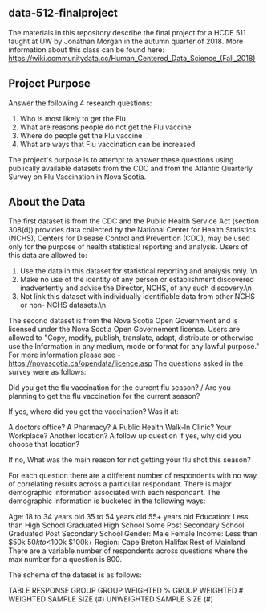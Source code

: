 ## data-512-finalproject  
The materials in this repository describe the final project for a HCDE 511 taught at UW by Jonathan Morgan in the autumn quarter of 2018. More information about this class can be found here: https://wiki.communitydata.cc/Human_Centered_Data_Science_(Fall_2018) 

## Project Purpose
Answer the following 4 research questions:
1. Who is most likely to get the Flu
2. What are reasons people do not get the Flu vaccine
3. Where do people get the Flu vaccine
4. What are ways that Flu vaccination can be increased 
  
The project's purpose is to attempt to answer these questions using publically available datasets from the CDC and from the Atlantic Quarterly Survey on Flu Vaccination in Nova Scotia.

## About the Data  
The first dataset is from the CDC and the Public Health Service Act (section 308(d)) provides data collected by the National Center for Health Statistics (NCHS), Centers for Disease Control and Prevention (CDC), may be used only for the purpose of health statistical reporting and analysis. Users of this data are allowed to: 
1. Use the data in this dataset for statistical reporting and analysis only. \n
2. Make no use of the identity of any person or establishment discovered inadvertently and advise the Director, NCHS, of any such discovery.\n
3. Not link this dataset with individually identifiable data from other NCHS or non- NCHS datasets.\n

The second dataset is from the Nova Scotia Open Government and is licensed under the Nova Scotia Open Governement license. Users are allowed to "Copy, modify, publish, translate, adapt, distribute or otherwise use the Information in any medium, mode or format for any lawful purpose."
For more information please see - https://novascotia.ca/opendata/licence.asp
The questions asked in the survey were as follows:

Did you get the flu vaccination for the current flu season? / Are you planning to get the flu vaccination for the current season?

If yes, where did you get the vaccination? Was it at:

A doctors office?
A Pharmacy?
A Public Health Walk-In Clinic?
Your Workplace?
Another location?
A follow up question if yes, why did you choose that location?

If no, What was the main reason for not getting your flu shot this season?

For each question there are a different number of respondents with no way of correlating results across a particular respondant. There is major demographic information associated with each respondant. The demographic information is bucketed in the following ways:

Age:
18 to 34 years old
35 to 54 years old
55+ years old
Education:
Less than High School
Graduated High School
Some Post Secondary School
Graduated Post Secondary School
Gender:
Male
Female
Income:
Less than $50k
$50k to <$100k
$100k+
Region:
Cape Breton
Halifax
Rest of Mainland
There are a variable number of respondents across questions where the max number for a question is 800.

The schema of the dataset is as follows:

TABLE
RESPONSE
GROUP
GROUP WEIGHTED %
GROUP WEIGHTED #
WEIGHTED SAMPLE SIZE (#)
UNWEIGHTED SAMPLE SIZE (#)